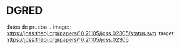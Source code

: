 # DGRED
datos de prueba
.. image:: https://joss.theoj.org/papers/10.21105/joss.02305/status.svg
        :target: https://joss.theoj.org/papers/10.21105/joss.02305
